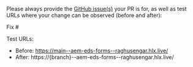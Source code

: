 Please always provide the [GitHub issue(s)](../issues) your PR is for, as well as test URLs where your change can be observed (before and after):

Fix #<gh-issue-id>

Test URLs:
- Before: https://main--aem-eds-forms--raghusengar.hlx.live/
- After: https://{branch}--aem-eds-forms--raghusengar.hlx.live/

